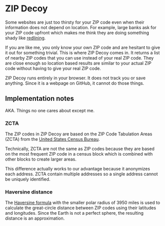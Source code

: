 # ZIP Decoy

Some websites are just too thirsty for your ZIP code even when their information does not depend on location.
For example, large banks ask for your ZIP code upfront which makes me think they are doing something shady like
[redlining](https://en.wikipedia.org/wiki/Redlining).

If you are like me, you only know your own ZIP code and are hesitant to give it out for something trivial.
This is where ZIP Decoy comes in.
It returns a list of nearby ZIP codes that you can use instead of your real ZIP code.
They are close enough so location based results are similar to your actual ZIP code without having to give your real ZIP code.

ZIP Decoy runs entirely in your browser.
It does not track you or save anything.
Since it is a webpage on GitHub, it cannot do those things.

## Implementation notes

AKA. Things no one cares about except me.

### ZCTA

The ZIP codes in ZIP Decoy are based on the ZIP Code Tabulation Areas (ZCTA) from the
[United States Census Bureau](https://www.census.gov/geographies/reference-files/time-series/geo/gazetteer-files.html).

Technically, ZCTA are not the same as ZIP codes because they are based on the most frequent ZIP code in a census block which is combined with other blocks to create larger areas.

This difference actually works to our advantage because it anonymizes each address.
ZCTA contain multiple addresses so a single address cannot be uniquely identified.

### Haversine distance

The [Haversine formula](https://en.wikipedia.org/wiki/Haversine_formula) with the smaller polar radius of 3950 miles is used to calculate the great-circle distance between ZIP codes using their latitudes and longitudes.
Since the Earth is not a perfect sphere, the resulting distance is an approximation.
